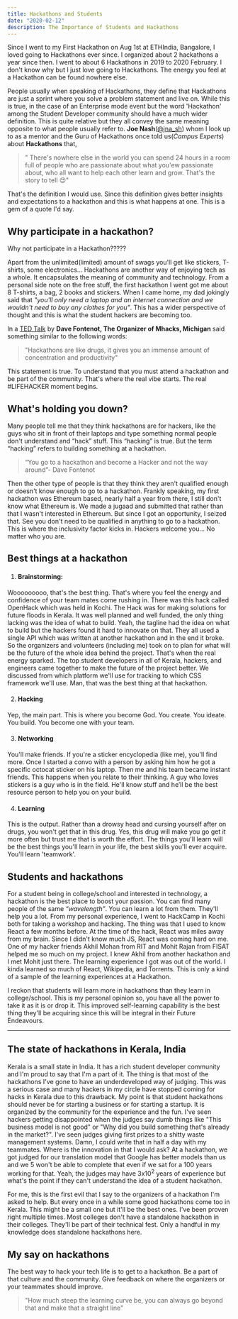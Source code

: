 ```yaml
---
title: Hackathons and Students
date: "2020-02-12"
description: The Importance of Students and Hackathons
---
```

Since I went to my First Hackathon on Aug 1st at ETHIndia, Bangalore, I loved going to Hackathons ever since. I organized about 2 hackathons a year since then. I went to about 6 Hackathons in 2019 to 2020 February. I don't know why but I just love going to Hackathons. The energy you feel at a Hackathon can be found nowhere else. 

People usually when speaking of Hackathons, they define that Hackathons are just a sprint where you solve a problem statement and live on. While this is true, in the case of an Enterprise mode event but the word 'Hackathon' among the Student Developer community should have a much wider definition. This is quite relative but they all convey the same meaning opposite to what people usually refer to. **Joe Nash**([@jna_sh](https://twitter.com/jna_sh)) whom I look up to as a mentor and the Guru of Hackathons once told us(*Campus Experts*) about **Hackathons** that,

> " There's nowhere else in the world you can spend 24 hours in a room full of people who are passionate about what you'ew passionate about, who all want to help each other learn and grow. That's the story to tell 😍"

That's the definition I would use. Since this definition gives better insights and expectations to a hackathon and this is what happens at one. This is a gem of a quote I'd say.

## Why participate in a hackathon?
Why not participate in a Hackathon????? 

Apart from the unlimited(limited) amount of swags you'll get like stickers, T-shirts, some electronics... Hackathons are another way of enjoying tech as a whole. It encapsulates the meaning of community and technology. From a personal side note on the free stuff, the first hackathon I went got me about 8 T-shirts, a bag, 2 books and stickers. When I came home, my dad jokingly said that *"you'll only need a laptop and an internet connection and we wouldn't need to buy any clothes for you"*. This has a wider perspective of thought and this is what the student hackers are becoming too. 

In a [TED Talk](https://www.youtube.com/watch?v=6VakF2hZFPQ) by **Dave Fontenot, The Organizer of Mhacks, Michigan** said something similar to the following words:

> "Hackathons are like drugs, it gives you an immense amount of concentration and productivity"

This statement is true. To understand that you must attend a hackathon and be part of the community. That's where the real vibe starts. The real #LIFEHACKER moment begins. 

## What's holding you down?

Many people tell me that they think hackathons are for hackers, like the guys who sit in front of their laptops and type something normal people don't understand and “hack” stuff. This “hacking” is true. But the term “hacking” refers to building something at a hackathon.

> “You go to a hackathon and become a Hacker and not the way around”- Dave Fontenot

Then the other type of people is that they think they aren't qualified enough or doesn't know enough to go to a hackathon. Frankly speaking, my first hackathon was Ethereum based, nearly half a year from there, I still don't know what Ethereum is. We made a jugaad and submitted that rather than that I wasn't interested in Ethereum. But since I got an opportunity, I seized that. See you don't need to be qualified in anything to go to a hackathon. This is where the inclusivity factor kicks in. Hackers welcome you... No matter who you are.

## Best things at a hackathon
1. #### Brainstorming:    
Wooooooooo, that's the best thing. That's where you feel the energy and confidence of your team mates come rushing in. There was this hack called OpenHack which was held in Kochi. The Hack was for making solutions for future floods in Kerala. It was well planned and well funded, the only thing lacking was the idea of what to build. Yeah, the tagline had the idea on what to build but the hackers found it hard to innovate on that. They all used a single API which was written at another hackathon and in the end it broke. So the organizers and volunteers (including me) took on to plan for what will be the future of the whole idea behind the project. That's when the real energy sparked. The top student developers in all of Kerala, hackers, and engineers came together to make the future of the project better. We discussed from which platform we'll use for tracking to which CSS framework we'll use. Man, that was the best thing at that hackathon.

2. #### Hacking
Yep, the main part. This is where you become God. You create. You ideate. You build. You become one with your team.

3. #### Networking
You'll make friends. If you're a sticker encyclopedia (like me), you'll find more. Once I started a convo with a person by asking him how he got a specific octocat sticker on his laptop. Then me and his team became instant friends. This happens when you relate to their thinking. A guy who loves stickers is a guy who is in the field. He'll know stuff and he’ll be the best resource person to help you on your build.

4. #### Learning
This is the output. Rather than a drowsy head and cursing yourself after on drugs, you won't get that in this drug. Yes, this drug will make you go get it more often but trust me that is worth the effort. The things you'll learn will be the best things you'll learn in your life, the best skills you'll ever acquire. You'll learn 'teamwork'.

## Students and hackathons
For a student being in college/school and interested in technology, a hackathon is the best place to boost your passion. You can find many people of the same *“wavelength”*. You can learn a lot from them. They'll help you a lot. From my personal experience, I went to HackCamp in Kochi both for taking a workshop and hacking. The thing was that I used to know React a few months before. At the time of the hack, React was miles away from my brain. Since I didn't know much JS, React was coming hard on me. One of my hacker friends Akhil Mohan from RIT and Mohit Rajan from FISAT helped me so much on my project. I knew Akhil from another hackathon and I met Mohit just there. The learning experience I got was out of the world. I kinda learned so much of React, Wikipedia, and Torrents. This is only a kind of a sample of the learning experiences at a Hackathon.    

I reckon that students will learn more in hackathons than they learn in college/school. This is my personal opinion so, you have all the power to take it as it is or drop it. This improved self-learning capability is the best thing they'll be acquiring since this will be integral in their Future Endeavours.

-------

## The state of hackathons in Kerala, India
Kerala is a small state in India. It has a rich student developer community and I'm proud to say that I'm a part of it. The thing is that most of the hackathons I've gone to have an underdeveloped way of judging. This was a serious case and many hackers in my circle have stopped coming for hacks in Kerala due to this drawback. My point is that student hackathons should never be for starting a business or for starting a startup. It is organized by the community for the experience and the fun. I've seen hackers getting disappointed when the judges say dumb things like "This business model is not good" or "Why did you build something that's already in the market?". I've seen judges giving first prizes to a shitty waste management systems. Damn, I could write that in half a day with my teammates. Where is the innovation in that I would ask? At a hackathon, we got judged for our translation model that Google has better models than us and we 5 won't be able to complete that even if we sat for a 100 years working for that. Yeah, the judges may have 3x10<sup>2</sup> years of experience but what's the point if they can't understand the idea of a student hackathon. 

For me, this is the first evil that I say to the organizers of a hackathon I'm asked to help. But every once in a while some good hackathons come too in Kerala. This might be a small one but it'll be the best ones. I've been proven right multiple times. Most colleges don't have a standalone hackathon in their colleges. They'll be part of their technical fest. Only a handful in my knowledge does standalone hackathons here.

## My say on hackathons
The best way to hack your tech life is to get to a hackathon. Be a part of that culture and the community. Give feedback on where the organizers or your teammates should improve. 

> "How much steep the learning curve be, you can always go beyond that and make that a straight line"
